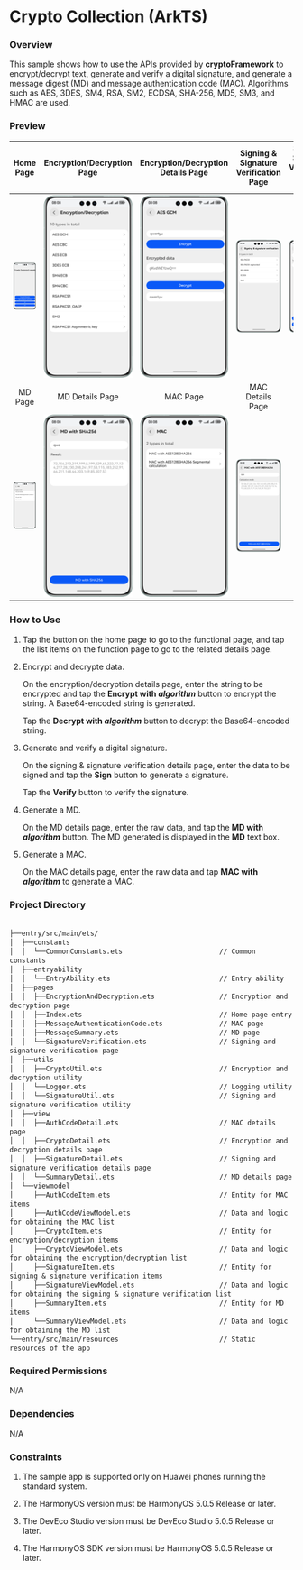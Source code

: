 # Crypto Collection (ArkTS)

### Overview

This sample shows how to use the APIs provided by **cryptoFramework** to encrypt/decrypt text, generate and verify a
digital signature, and generate a message digest (MD) and message authentication code (MAC). Algorithms such as AES,
3DES, SM4, RSA, SM2, ECDSA, SHA-256, MD5, SM3, and HMAC are used.

### Preview

| Home Page                                    | Encryption/Decryption Page                         | Encryption/Decryption Details Page                | Signing & Signature Verification Page           | Signing & Signature Verification Details Page        |
|----------------------------------------------|----------------------------------------------------|---------------------------------------------------|-------------------------------------------------|------------------------------------------------------|
| ![image](screenshots/devices/index.en.png)   | ![image](screenshots/devices/crypto.en.png)        | ![image](screenshots/devices/cryptoDetail.en.png) | ![image](screenshots/devices/signature.en.png)  | ![image](screenshots/devices/signatureDetail.en.png) |
| <center>MD Page</center>                     | <center>MD Details Page</center>                   | <center>MAC Page</center>                         | <center>MAC Details Page</center>               |                                                      |
| ![image](screenshots/devices/summary.en.png) | ![image](screenshots/devices/summaryDetail.en.png) | ![image](screenshots/devices/code.en.png)         | ![image](screenshots/devices/codeDetail.en.png) |                                                      |

### How to Use

1. Tap the button on the home page to go to the functional page, and tap the list items on the function page to go to
   the related details page.

2. Encrypt and decrypte data.

   On the encryption/decryption details page, enter the string to be encrypted and tap the **Encrypt with *algorithm***
   button to encrypt the string. A Base64-encoded string is generated.

   Tap the **Decrypt with *algorithm*** button to decrypt the Base64-encoded string.

3. Generate and verify a digital signature.

   On the signing & signature verification details page, enter the data to be signed and tap the **Sign** button to
   generate a signature.

   Tap the **Verify** button to verify the signature.

4. Generate a MD.

   On the MD details page, enter the raw data, and tap the **MD with *algorithm*** button. The MD generated is displayed
   in the **MD** text box.

5. Generate a MAC.

   On the MAC details page, enter the raw data and tap **MAC with *algorithm*** to generate a MAC.

### Project Directory

```

├──entry/src/main/ets/         
│  ├──constants
│  │  └──CommonConstants.ets                        // Common constants                    
│  ├──entryability
│  │  └──EntryAbility.ets                           // Entry ability
│  ├──pages
│  │  ├──EncryptionAndDecryption.ets                // Encryption and decryption page
│  │  ├──Index.ets                                  // Home page entry
│  │  ├──MessageAuthenticationCode.ets              // MAC page
│  │  ├──MessageSummary.ets                         // MD page
│  │  └──SignatureVerification.ets                  // Signing and signature verification page
│  ├──utils
│  │  ├──CryptoUtil.ets                             // Encryption and decryption utility
│  │  └──Logger.ets                                 // Logging utility
│  │  └──SignatureUtil.ets                          // Signing and signature verification utility
│  ├──view
│  │  ├──AuthCodeDetail.ets                         // MAC details page
│  │  ├──CryptoDetail.ets                           // Encryption and decryption details page
│  │  ├──SignatureDetail.ets                        // Signing and signature verification details page
│  │  └──SummaryDetail.ets                          // MD details page
│  └──viewmodel
│     ├──AuthCodeItem.ets                           // Entity for MAC items
│     ├──AuthCodeViewModel.ets                      // Data and logic for obtaining the MAC list
│     ├──CryptoItem.ets                             // Entity for encryption/decryption items
│     ├──CryptoViewModel.ets                        // Data and logic for obtaining the encryption/decryption list
│     ├──SignatureItem.ets                          // Entity for signing & signature verification items
│     ├──SignatureViewModel.ets                     // Data and logic for obtaining the signing & signature verification list
│     ├──SummaryItem.ets                            // Entity for MD items
│     └──SummaryViewModel.ets                       // Data and logic for obtaining the MD list
└──entry/src/main/resources                         // Static resources of the app

```

### Required Permissions

N/A

### Dependencies

N/A

### Constraints

1. The sample app is supported only on Huawei phones running the standard system.

2. The HarmonyOS version must be HarmonyOS 5.0.5 Release or later.

3. The DevEco Studio version must be DevEco Studio 5.0.5 Release or later.

4. The HarmonyOS SDK version must be HarmonyOS 5.0.5 Release or later.
